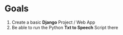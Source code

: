# Goals

1. Create a basic **Django** Project / Web App
2. Be able to run the Python **Txt to Speech** Script there

